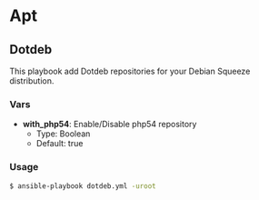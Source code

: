 Apt
===

## Dotdeb

This playbook add Dotdeb repositories for your Debian Squeeze distribution.

### Vars

* **with_php54**: Enable/Disable php54 repository
  * Type: Boolean
  * Default: true

### Usage

``` bash
$ ansible-playbook dotdeb.yml -uroot
```

